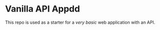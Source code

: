 # Vanilla API Appdd

This repo is used as a starter for a _very basic_ web application with an API.
